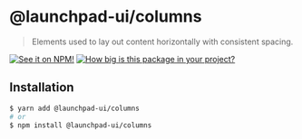# @launchpad-ui/columns

> Elements used to lay out content horizontally with consistent spacing.

[![See it on NPM!](https://img.shields.io/npm/v/@launchpad-ui/columns?style=for-the-badge)](https://www.npmjs.com/package/@launchpad-ui/columns)
[![How big is this package in your project?](https://img.shields.io/bundlephobia/minzip/@launchpad-ui/columns?style=for-the-badge)](https://bundlephobia.com/result?p=@launchpad-ui/columns)

## Installation

```sh
$ yarn add @launchpad-ui/columns
# or
$ npm install @launchpad-ui/columns
```
